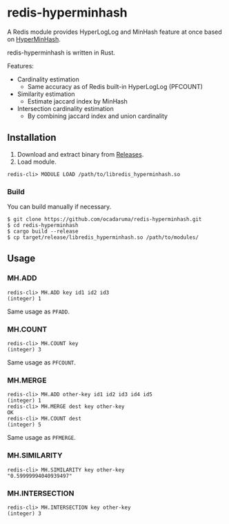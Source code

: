 # redis-hyperminhash

A Redis module provides HyperLogLog and MinHash feature at once based on [HyperMinHash](https://arxiv.org/abs/1710.08436).

redis-hyperminhash is written in Rust.

Features:

- Cardinality estimation
  - Same accuracy as of Redis built-in HyperLogLog (PFCOUNT)
- Similarity estimation
  - Estimate jaccard index by MinHash
- Intersection cardinality estimation
  - By combining jaccard index and union cardinality

## Installation

1. Download and extract binary from [Releases](https://github.com/ocadaruma/redis-hyperminhash/releases).
2. Load module.

```
redis-cli> MODULE LOAD /path/to/libredis_hyperminhash.so
```

### Build

You can build manually if necessary.

```
$ git clone https://github.com/ocadaruma/redis-hyperminhash.git
$ cd redis-hyperminhash
$ cargo build --release
$ cp target/release/libredis_hyperminhash.so /path/to/modules/
```

## Usage

### MH.ADD

```
redis-cli> MH.ADD key id1 id2 id3
(integer) 1
```

Same usage as `PFADD`.

### MH.COUNT

```
redis-cli> MH.COUNT key
(integer) 3
```

Same usage as `PFCOUNT`.

### MH.MERGE

```
redis-cli> MH.ADD other-key id1 id2 id3 id4 id5
(integer) 1
redis-cli> MH.MERGE dest key other-key
OK
redis-cli> MH.COUNT dest
(integer) 5
```

Same usage as `PFMERGE`.

### MH.SIMILARITY

```
redis-cli> MH.SIMILARITY key other-key
"0.59999994040939497"
```

### MH.INTERSECTION

```
redis-cli> MH.INTERSECTION key other-key
(integer) 3
```

